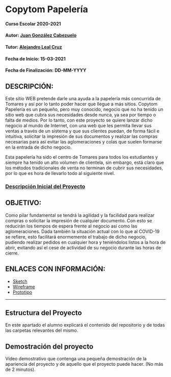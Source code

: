# Copytom Papelería

#### Curso Escolar 2020-2021
#### Autor: [Juan González Cabezuelo](https://github.com/HunterExon)
#### Tutor: [Alejandro Leal Cruz](https://github.com/alealcruz)
#### Fecha de Inicio: 15-03-2021
#### Fecha de Finalización: DD-MM-YYYY

## DESCRIPCIÓN:
Este sitio WEB pretende darle una ayuda a la papelería más concurrida de Tomares y así por lo tanto poder hacer que llegue a más sitios. Copytom Papelería es un pequeño, pero muy conocido, negocio que no ha tenido un sitio web que cubra sus necesidades desde nunca, ya sea por tiempo o falta de medios. Por lo tanto, con este proyecto se quiere lanzar dicho negocio al mundo de Internet, con una web que les permita llevar sus ventas a través de un sistema y que sus clientes puedan, de forma fácil e intuitiva, solicitar la impresión de sus documentos y realizar las compras necesarias para así evitar las aglomeraciones y colas que suelen formarse en la entrada de dicho negocio.

Esta papelería ha sido el centro de Tomares para todos los estudiantes y siempre ha tenido un alto volumen de clientela, sin embargo, está claro que los métodos tradicionales de venta no terminan de cubrir sus necesidades, por lo que es hora de llevarlo todo al siguiente nivel.

### [Descripción Inicial del Proyecto](https://github.com/HunterExon/Proyecto-DAW-Copytom-Papeleria/blob/master/docs/Planificación%20Inicial/Descipción%20Inicial.pdf)


## OBJETIVO:
Como pilar fundamental se tendrá la agilidad y la facilidad para realizar compras o solicitar la impresión de cualquier documento. Con esto se reducirán los tiempos de espera frente al negocio así como las aglomeraciones. Dada también la situación actual con lo que al COVID-19 se refiere, esto facilitará enormemente el trabajo  de dicho negocio, pudiendo realizar pedidos en cualquier hora y teniéndolos listos a la hora de abrir, evitando así el cese de actividad de su negocio durante las horas de cierre.


## ENLACES CON INFORMACIÓN:
- [Sketch](https://github.com/HunterExon/Proyecto-DAW-Copytom-Papeleria/blob/master/docs/Planificación%20Inicial/Sketch.pdf)
- [Wireframe](https://m9y8tq.axshare.com/#id=lk0iw5&p=index)
- [Prototipo]()

________________________________________________________________________________________________________________
## Estructura del Proyecto

En este apartado el alumno explicará el contenido del repositorio y de todas las carpetas relevantes del mismo.

## Demostración del proyecto

Vídeo demostrativo que contenga una pequeña demostración de la apariencia del proyecto y de aquello que el proyecto puede hacer. (No más de 2 minutos).
